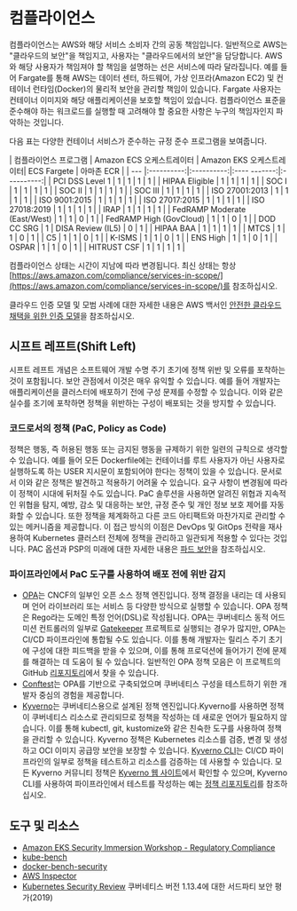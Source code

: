 # 컴플라이언스

컴플라이언스는 AWS와 해당 서비스 소비자 간의 공동 책임입니다. 일반적으로 AWS는 "클라우드의 보안"을 책임지고, 사용자는 "클라우드에서의 보안"을 담당합니다. AWS와 해당 사용자가 책임져야 할 책임을 설명하는 선은 서비스에 따라 달라집니다. 예를 들어 Fargate를 통해 AWS는 데이터 센터, 하드웨어, 가상 인프라(Amazon EC2) 및 컨테이너 런타임(Docker)의 물리적 보안을 관리할 책임이 있습니다. Fargate 사용자는 컨테이너 이미지와 해당 애플리케이션을 보호할 책임이 있습니다. 컴플라이언스 표준을 준수해야 하는 워크로드를 실행할 때 고려해야 할 중요한 사항은 누구의 책임자인지 파악하는 것입니다.

다음 표는 다양한 컨테이너 서비스가 준수하는 규정 준수 프로그램을 보여줍니다.

| 컴플라이언스 프로그램 | Amazon ECS 오케스트레이터 | Amazon EKS 오케스트레이터| ECS Fargete | 아마존 ECR |
| --- |:----------:|:----------:|:---- -------:|:----------:|
| PCI DSS Level 1 | 1 | 1 | 1 | 1 |
| HIPAA Eligible | 1 | 1 | 1 | 1 |
| SOC I | 1 | 1 | 1 | 1 |
| SOC II | 1 | 1 | 1 | 1 |
| SOC III | 1 | 1 | 1 | 1 |
| ISO 27001:2013 | 1 | 1 | 1 | 1 |
| ISO 9001:2015 | 1 | 1 | 1 | 1 |
| ISO 27017:2015 | 1 | 1 | 1 | 1 |
| ISO 27018:2019 | 1 | 1 | 1 | 1 |
| IRAP | 1 | 1 | 1 | 1 |
| FedRAMP Moderate (East/West) | 1 | 1 | 0 | 1 |
| FedRAMP High (GovCloud) | 1 | 1 | 0 | 1 |
| DOD CC SRG | 1 | DISA Review (IL5) | 0 | 1 |
| HIPAA BAA | 1 | 1 | 1 | 1 |
| MTCS | 1 | 1 | 0 | 1 |
| C5 | 1 | 1 | 0 | 1 |
| K-ISMS | 1 | 1 | 0 | 1 |
| ENS High | 1 | 1 | 0 | 1 |
| OSPAR | 1 | 1 | 0 | 1 |
| HITRUST CSF | 1 | 1 | 1 | 1 |

컴플라이언스 상태는 시간이 지남에 따라 변경됩니다. 최신 상태는 항상 [https://aws.amazon.com/compliance/services-in-scope/](https://aws.amazon.com/compliance/services-in-scope/)를 참조하십시오.

클라우드 인증 모델 및 모범 사례에 대한 자세한 내용은 AWS 백서인 [안전한 클라우드 채택을 위한 인증 모델](https://d1.awsstatic.com/whitepapers/accreditation-models-for-secure-cloud-adoption.pdf)을 참조하십시오.

## 시프트 레프트(Shift Left)

시프트 레프트 개념은 소프트웨어 개발 수명 주기 초기에 정책 위반 및 오류를 포착하는 것이 포함됩니다. 보안 관점에서 이것은 매우 유익할 수 있습니다. 예를 들어 개발자는 애플리케이션을 클러스터에 배포하기 전에 구성 문제를 수정할 수 있습니다. 이와 같은 실수를 조기에 포착하면 정책을 위반하는 구성이 배포되는 것을 방지할 수 있습니다.

### 코드로서의 정책 (PaC, Policy as Code)

정책은 행동, 즉 허용된 행동 또는 금지된 행동을 규제하기 위한 일련의 규칙으로 생각할 수 있습니다. 예를 들어 모든 Dockerfile에는 컨테이너를 루트 사용자가 아닌 사용자로 실행하도록 하는 USER 지시문이 포함되어야 한다는 정책이 있을 수 있습니다. 문서로서 이와 같은 정책은 발견하고 적용하기 어려울 수 있습니다. 요구 사항이 변경됨에 따라 이 정책이 시대에 뒤처질 수도 있습니다. PaC 솔루션을 사용하면 알려진 위협과 지속적인 위협을 탐지, 예방, 감소 및 대응하는 보안, 규정 준수 및 개인 정보 보호 제어를 자동화할 수 있습니다. 또한 정책을 체계화하고 다른 코드 아티팩트와 마찬가지로 관리할 수 있는 메커니즘을 제공합니다. 이 접근 방식의 이점은 DevOps 및 GitOps 전략을 재사용하여 Kubernetes 클러스터 전체에 정책을 관리하고 일관되게 적용할 수 있다는 것입니다. PAC 옵션과 PSP의 미래에 대한 자세한 내용은 [파드 보안](https://aws.github.io/aws-eks-best-practices/security/docs/pods/#pod-security)을 참조하십시오.

### 파이프라인에서 PaC 도구를 사용하여 배포 전에 위반 감지

+ [OPA](https://www.openpolicyagent.org/)는 CNCF의 일부인 오픈 소스 정책 엔진입니다. 정책 결정을 내리는 데 사용되며 언어 라이브러리 또는 서비스 등 다양한 방식으로 실행할 수 있습니다. OPA 정책은 Rego라는 도메인 특정 언어(DSL)로 작성됩니다. OPA는 쿠버네티스 동적 어드미션 컨트롤러의 일부로 [Gatekeeper](https://github.com/open-policy-agent/gatekeeper) 프로젝트로 실행되는 경우가 많지만, OPA는 CI/CD 파이프라인에 통합될 수도 있습니다. 이를 통해 개발자는 릴리스 주기 초기에 구성에 대한 피드백을 받을 수 있으며, 이를 통해 프로덕션에 들어가기 전에 문제를 해결하는 데 도움이 될 수 있습니다. 일반적인 OPA 정책 모음은 이 프로젝트의 GitHub [리포지토리](https://github.com/aws/aws-eks-best-practices/tree/master/policies/opa)에서 찾을 수 있습니다.
+ [Conftest](https://github.com/open-policy-agent/conftest)는 OPA를 기반으로 구축되었으며 쿠버네티스 구성을 테스트하기 위한 개발자 중심의 경험을 제공합니다.
+ [Kyverno](https://kyverno.io/)는 쿠버네티스용으로 설계된 정책 엔진입니다.Kyverno를 사용하면 정책이 쿠버네티스 리소스로 관리되므로 정책을 작성하는 데 새로운 언어가 필요하지 않습니다. 이를 통해 kubectl, git, kustomize와 같은 친숙한 도구를 사용하여 정책을 관리할 수 있습니다. Kyverno 정책은 Kubernetes 리소스를 검증, 변경 및 생성하고 OCI 이미지 공급망 보안을 보장할 수 있습니다. [Kyverno CLI](https://kyverno.io/docs/kyverno-cli/)는 CI/CD 파이프라인의 일부로 정책을 테스트하고 리소스를 검증하는 데 사용할 수 있습니다. 모든 Kyverno 커뮤니티 정책은 [Kyverno 웹 사이트](https://kyverno.io/policies/)에서 확인할 수 있으며, Kyverno CLI를 사용하여 파이프라인에서 테스트를 작성하는 예는 [정책 리포지토리](https://github.com/kyverno/policies)를 참조하십시오.

## 도구 및 리소스

+ [Amazon EKS Security Immersion Workshop - Regulatory Compliance](https://catalog.workshops.aws/eks-security-immersionday/en-US/10-regulatory-compliance)
+ [kube-bench](https://github.com/aquasecurity/kube-bench)
+ [docker-bench-security](https://github.com/docker/docker-bench-security)
+ [AWS Inspector](https://aws.amazon.com/inspector/)
+ [Kubernetes Security Review](https://github.com/kubernetes/community/blob/master/sig-security/security-audit-2019/findings/Kubernetes%20Final%20Report.pdf) 쿠버네티스 버전 1.13.4에 대한 서드파티 보안 평가(2019)
